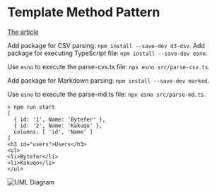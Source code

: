 # Template Method Pattern

[The article](https://javascript.plainenglish.io/design-patterns-template-method-pattern-in-typescript-ce0c8b158985)

Add package for CSV parsing: `npm install --save-dev d3-dsv`.
Add package for executing TypeScript file: `npm install --save-dev esno`.

Use `esno` to execute the parse-cvs.ts file: `npx esno src/parse-csv.ts`.

Add package for Markdown parsing: `npm install --save-dev marked`.

Use `esno` to execute the parse-md.ts file: `npx esno src/parse-md.ts`.


```
> npm run start
[
  { id: '1', Name: 'Bytefer' },
  { id: '2', Name: 'Kakuqo' },
  columns: [ 'id', 'Name' ]
]
<h3 id="users">Users</h3>
<ul>
<li>Bytefer</li>
<li>Kakuqo</li>
</ul>

```



![UML Diagram](https://miro.medium.com/max/700/1*r92a_dkhPOtN5WC6hqnWjg.png)
